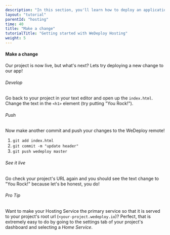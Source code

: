 ```yaml
---
description: "In this section, you'll learn how to deploy an application using WeDeploy Hosting."
layout: "tutorial"
parentId: "hosting"
time: 40
title: "Make a change"
tutorialTitle: "Getting started with WeDeploy Hosting"
weight: 5
---
```


#### Make a change

Our project is now live, but what's next? Lets try deploying a new change to our app!

###### Develop

Go back to your project in your text editor and open up the `index.html`. Change the text in the `<h1>` element (try putting "You Rock!").

###### Push

Now make another commit and push your changes to the WeDeploy remote!

1. `git add index.html`
2. `git commit -m "update header"`
3. `git push wedeploy master`

###### See it live

Go check your project's URL again and you should see the text change to "You Rock!" because let's be honest, you do!

<aside>

###### <span class="icon-16-star"></span> Pro Tip

Want to make your Hosting Service the primary service so that it is served to your project's root url (`<your-project.wedeploy.io`)? Perfect, that is extremely easy to do by going to the settings tab of your project's dashboard and selecting a _Home Service_.

</aside>
